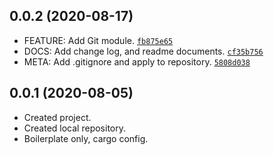 

## 0.0.2 (2020-08-17)

- FEATURE: Add Git module. [`fb875e65`]
- DOCS: Add change log, and readme documents. [`cf35b756`]
- META: Add .gitignore and apply to repository. [`5808d038`]

[`fb875e65`]: https://github.com/elusive/notes-watcher/commit/fb875e65b44bb6376ec925576a40115f489c7490
[`cf35b756`]: https://github.com/elusive/notes-watcher/commit/cf35b75663951c8e94febfd0b03743227c9d3b61
[`5808d038`]: 5808d0380655a098555537121855a3132837f47d

## 0.0.1 (2020-08-05)

- Created project.
- Created local repository.
- Boilerplate only, cargo config.